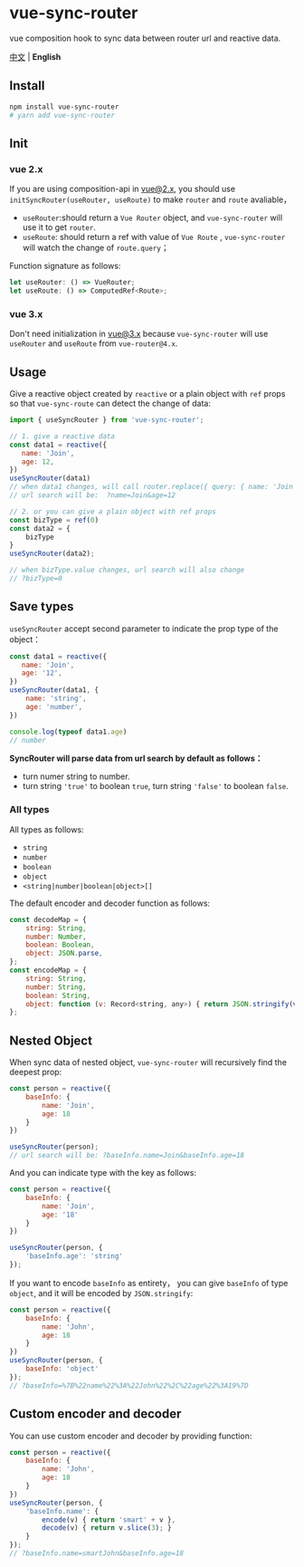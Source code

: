 # vue-sync-router
vue composition hook to sync data between router url and reactive data.

[中文](./README.md) | **English**

## Install

```bash
npm install vue-sync-router
# yarn add vue-sync-router
```

## Init

### vue 2.x
If you are using composition-api in vue@2.x, you should use `initSyncRouter(useRouter, useRoute)` to make `router` and `route` avaliable，
- `useRouter`:should return a `Vue Router` object, and `vue-sync-router` will use it to get `router`.
- `useRoute`: should return a ref with value of `Vue Route` , `vue-sync-router` will watch the change of `route.query`；

Function signature as follows:
```typescript
let useRouter: () => VueRouter;
let useRoute: () => ComputedRef<Route>;
```

### vue 3.x
Don't need initialization in vue@3.x because `vue-sync-router` will use `useRouter` and `useRoute` from `vue-router@4.x`.

## Usage
Give a reactive object created by `reactive` or a plain object with `ref` props so that `vue-sync-route` can detect the change of data: 
```js
import { useSyncRouter } from 'vue-sync-router';

// 1. give a reactive data
const data1 = reactive({
   name: 'Join',
   age: 12, 
})
useSyncRouter(data1)
// when data1 changes, will call router.replace({ query: { name: 'Join', age: 12 } }) 
// url search will be:  ?name=Join&age=12

// 2. or you can give a plain object with ref props
const bizType = ref(0)
const data2 = {
    bizType
}
useSyncRouter(data2);

// when bizType.value changes, url search will also change
// ?bizType=0
```

## Save types
`useSyncRouter` accept second parameter to indicate the prop type of the object：
```js
const data1 = reactive({
   name: 'Join',
   age: '12', 
})
useSyncRouter(data1, {
    name: 'string',
    age: 'number',
})

console.log(typeof data1.age)
// number
```

**SyncRouter will parse data from url search by default as follows：**
- turn numer string to number.
- turn string `'true'` to boolean `true`, turn string `'false'` to boolean `false`.

### All types
All types as follows:
- `string`
- `number`
- `boolean`
- `object`
- `<string|number|boolean|object>[]`

The default encoder and decoder function as follows:
```js
const decodeMap = {
    string: String,
    number: Number,
    boolean: Boolean,
    object: JSON.parse,
};
const encodeMap = {
    string: String,
    number: String,
    boolean: String,
    object: function (v: Record<string, any>) { return JSON.stringify(v, null, 0); },
};
```

## Nested Object
When sync data of nested object, `vue-sync-router` will recursively find the deepest prop:
```js
const person = reactive({
    baseInfo: {
        name: 'Join',
        age: 18
    }
})

useSyncRouter(person);
// url search will be: ?baseInfo.name=Join&baseInfo.age=18
```

And you can indicate type with the key as follows:
```js
const person = reactive({
    baseInfo: {
        name: 'Join',
        age: '18'
    }
})

useSyncRouter(person, {
    'baseInfo.age': 'string'
});
```

If you want to encode `baseInfo` as entirety， you can give `baseInfo` of type `object`, and it will be encoded by `JSON.stringify`:

```js
const person = reactive({
    baseInfo: {
        name: 'John',
        age: 18
    }
})
useSyncRouter(person, {
    baseInfo: 'object'
});
// ?baseInfo=%7B%22name%22%3A%22John%22%2C%22age%22%3A19%7D
```

## Custom encoder and decoder
You can use custom encoder and decoder by providing function:
```js
const person = reactive({
    baseInfo: {
        name: 'John',
        age: 18
    }
})
useSyncRouter(person, {
    'baseInfo.name': {
        encode(v) { return 'smart' + v },
        decode(v) { return v.slice(3); }
    }
});
// ?baseInfo.name=smartJohn&baseInfo.age=18
```

